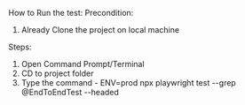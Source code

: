 

How to Run the test:
Precondition:
1. Already Clone the project on local machine

Steps:
1. Open Command Prompt/Terminal
2. CD to project folder
3. Type the command - ENV=prod npx playwright test --grep @EndToEndTest --headed

